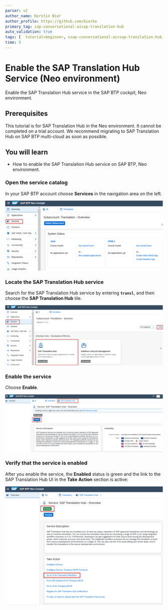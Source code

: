 ```yaml
---
parser: v2
author_name: Kerstin Bier
author_profile: https://github.com/bierke
primary_tag: sap-conversational-aisap-translation-hub
auto_validation: true
tags: [  tutorial>beginner, ssap-conversational-ai>sap-translation-hub, sap-conversational-ai>sap-business-technology-platform, tutorial>license ]
time: 5
---
```


# Enable the SAP Translation Hub Service (Neo environment)
<!-- description --> Enable the SAP Translation Hub service in the SAP BTP cockpit, Neo environment.

## Prerequisites  
This tutorial is for SAP Translation Hub in the Neo environment. It cannot be completed on a trial account. We recommend migrating to SAP Translation Hub on SAP BTP multi-cloud as soon as possible. 

## You will learn  
  - How to enable the SAP Translation Hub service on SAP BTP, Neo environment.



### Open the service catalog


In your SAP BTP account choose **Services** in the navigation area on the left.

![Open service catalog](sth-open-services.png)


### Locate the SAP Translation Hub service


Search for the SAP Translation Hub service by entering **`transl`**, and then choose the **SAP Translation Hub** tile.

![Find Translation Hub service](sth-search-tran.png)


### Enable the service


Choose **Enable**.

![Choose enable](sth-enable-service.png)


### Verify that the service is enabled


After you enable the service, the **Enabled** status is green and the link to the SAP Translation Hub UI in the **Take Action** section is active:

![Verify enabled state](sth-enable-service-confirm.png)


